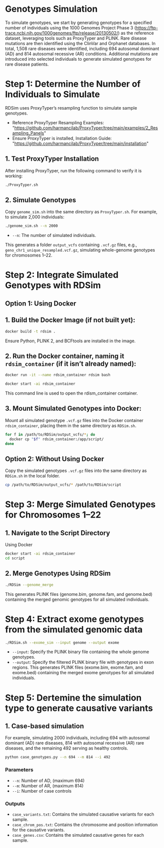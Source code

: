 # Genotypes Simulation
To simulate genotypes, we start by generating genotypes for a specified number of individuals using the 1000 Genomes Project Phase 3 (https://ftp-trace.ncbi.nih.gov/1000genomes/ftp/release/20130502/) as the reference dataset, leveraging tools such as ProxyTyper and PLINK. Rare disease mutations are then identified using the ClinVar and Orphanet databases. In total, 1,508 rare diseases were identified, including 694 autosomal dominant (AD) and 814 autosomal recessive (AR) conditions. Additional mutations are introduced into selected individuals to generate simulated genotypes for rare disease patients.

# Step 1: Determine the Number of Individuals to Simulate
RDSim uses ProxyTyper’s resampling function to simulate sample genotypes.
- Reference ProxyTyper Resampling Examples: "https://github.com/harmancilab/ProxyTyper/tree/main/examples/2_Resampling_Panels"
- Ensure ProxyTyper is installed, Installation Guide: "https://github.com/harmancilab/ProxyTyper/tree/main/installation"

## 1. Test ProxyTyper Installation
After installing ProxyTyper, run the following command to verify it is working:

```bash
./ProxyTyper.sh
```
## 2. Simulate Genotypes
Copy `genome_sim.sh` into the same directory as `ProxyTyper.sh`. For example, to simulate 2,000 individuals:

```bash
./genome_sim.sh --n 2000
```
- `--n`: The number of simulated individuals.

This generates a folder `output_vcfs` containing `.vcf.gz` files, e.g., `geno_chr1_unique_resampled.vcf.gz`, simulating whole-genome genotypes for chromosomes 1–22.

# Step 2: Integrate Simulated Genotypes with RDSim
## Option 1: Using Docker
## 1. Build the Docker Image (if not built yet):

```bash
docker build -t rdsim .
```
Ensure Python, PLINK 2, and BCFtools are installed in the image.

## 2. Run the Docker container, naming it `rdsim_container` (if it isn’t already named):

```bash
docker run -it --name rdsim_container rdsim bash
```

```bash
docker start -ai rdsim_container
```
This command line is used to open the rdism_container container.

## 3. Mount Simulated Genotypes into Docker:
Mount all simulated genotype `.vcf.gz` files into the Docker container `rdsim_container`, placing them in the same directory as `RDSim.sh`.

```bash
for f in /path/to/RDSim/output_vcfs/*; do
  docker cp "$f" rdsim_container:/app/script/
done
```
## Option 2: Without Using Docker
Copy the simulated genotypes `.vcf.gz` files into the same directory as `RDSim.sh` in the local folder.

```bash
cp /path/to/RDSim/output_vcfs/* /path/to/RDSim/script
```

# Step 3: Merge Simulated Genotypes for Chromosomes 1–22

## 1. Navigate to the Script Directory

Using Docker
```bash
docker start -ai rdsim_container
cd script
```
## 2. Merge Genotypes Using RDSim

```bash
./RDSim --genome_merge
```
This generates PLINK files (genome.bim, genome.fam, and genome.bed) containing the merged genomic genotypes for all simulated individuals.

# Step 4: Extract exome genotypes from the simulated genomic data

```bash
./RDSim.sh --exome_sim --input genome --output exome
```
- `--input`: Specify the PLINK binary file containing the whole genome genotypes.
- `--output`: Specify the filtered PLINK binary file with genotypes in exon regions.
This generates PLINK files (exome.bim, exome.fam, and exome.bed) containing the merged exome genotypes for all simulated individuals.

# Step 5: Dertemine the simulation type to generate causative variants

## 1. Case-based simulation
   
For example, simulating 2000 individuals, including 694 with autosomal dominant (AD) rare diseases, 814 with autosomal recessive (AR) rare diseases, and the remaining 492 serving as healthy controls.

```bash
python case_genotypes.py --n 694 --m 814 --i 492
```
### Parameters
- `--n`: Number of AD, (maximum 694)
- `--m`: Number of AR, (maximum 814)
- `--i`: Number of case controls

### Outputs
- `case_variants.txt`: Contains the simulated causative variants for each sample.
- `case_chrom_pos.txt`: Contains the chromosome and position information for the causative variants.
- `case_genes.csv`: Contains the simulated causative genes for each sample.





